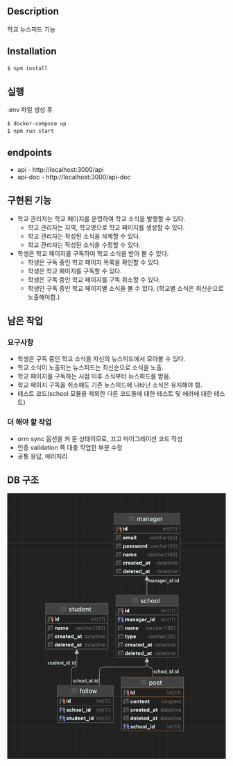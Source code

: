 
## Description

학교 뉴스피드 기능 

## Installation

```bash
$ npm install
```

## 실행
.env 파일 생성 후
```bash
$ docker-compose up
$ npm run start
```

## endpoints
* api - http://localhost:3000/api
* api-doc - http://localhost:3000/api-doc


## 구현된 기능
* 학교 관리자는 학교 페이지를 운영하여 학교 소식을 발행할 수 있다.
  * 학교 관리자는 지역, 학교명으로 학교 페이지를 생성할 수 있다.
  * 학교 관리자는 작성된 소식을 삭제할 수 있다.
  * 학교 관리자는 작성된 소식을 수정할 수 있다.
* 학생은 학교 페이지를 구독하여 학교 소식을 받아 볼 수 있다.
  * 학생은 구독 중인 학교 페이지 목록을 확인할 수 있다. 
  * 학생은 학교 페이지를 구독할 수 있다.
  * 학생은 구독 중인 학교 페이지를 구독 취소할 수 있다.
  * 학생인 구독 중인 학교 페이지별 소식을 볼 수 있다. (학교별 소식은 최신순으로 노출해야함.)


## 남은 작업
### 요구사항
* 학생은 구독 중인 학교 소식을 자신의 뉴스피드에서 모아볼 수 있다.
* 학교 소식이 노출되는 뉴스피드는 최신순으로 소식을 노출.
* 학교 페이지를 구독하는 시점 이후 소식부터 뉴스피드를 받음.
* 학교 페이지 구독을 취소해도 기존 뉴스피드에 나타난 소식은 유지해야 함. 
* 테스트 코드(school 모듈을 제외한 다른 코드들에 대한 테스트 및 에러에 대한 테스트)

### 더 해야 할 작업
* orm sync 옵션을 켜 둔 상태이므로, 끄고 마이그레이션 코드 작성
* 인증 validation 쪽 대충 작업한 부분 수정
* 공통 응답, 에러처리



## DB 구조
![squash](db-schema.png)